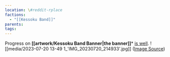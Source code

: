 ```yaml
---
location: \#reddit-rplace
factions:
  - "[[Kessoku Band]]"
parents: 
tags: 
---
```

Progress on **[[artwork/Kessoku Band Banner|the banner]]*** [is well](discord://discord.com/channels/1093664259273130084/1131230952119615600/1131583839991496756).
![[media/2023-07-20 13-49 1_'IMG_20230720_214933'.jpg]]
([Image Source](discord://discord.com/channels/1093664259273130084/1131230952119615600/1131583728867610634))
